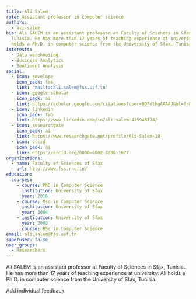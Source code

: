 ```yaml
---
title: Ali Salem
role: Assistant professor in computer science
authors:
  - ali-salem
bio: Ali SALEM is an assistant professor at Faculty of Sciences in Sfax,
  Tunisia. He has more than 17 years of teaching experience at university. Ali
  holds a Ph.D. in computer science from the University of Sfax, Tunisia.
interests:
  - Data warehousing
  - Business Analytics
  - Sentiment Analysis
social:
  - icon: envelope
    icon_pack: fas
    link: 'mailto:ali.salem@fss.usf.tn'
  - icon: google-scholar
    icon_pack: ai
    link: https://scholar.google.com/citations?user=BOFdthgAAAAJ&hl=fr&oi=sra
  - icon: linkedin
    icon_pack: fab
    link: https://www.linkedin.com/in/ali-salem-415946124/
  - icon: researchgate
    icon_pack: ai
    link: https://www.researchgate.net/profile/Ali-Salem-10
  - icon: orcid
    icon_pack: ai
    link: https://orcid.org/0000-0002-8200-1677
organizations:
  - name: Faculty of Sciences of Sfax
    url: http://www.fss.rnu.tn/
education:
  courses:
    - course: PhD in Computer Science
      institution: University of Sfax
      year: 2016
    - course: Msc in Computer Science
      institution: University of Sfax
      year: 2004
    - institution: University of Sfax
      year: 2003
      course: BSc in Computer Science
email: ali.salem@fss.usf.tn
superuser: false
user_groups:
  - Researchers
---
```

<!--StartFragment-->

Ali SALEM is an assistant professor at Faculty of Sciences in Sfax, Tunisia. He has more than 17 years of teaching experience at university. Ali holds a Ph.D. in computer science from the University of Sfax, Tunisia.

Add individual feedback



<!--EndFragment-->